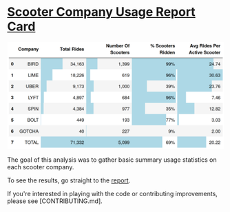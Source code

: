 # [Scooter Company Usage Report Card][report]
[![Scooter Company Usage Report Card]][report]

The goal of this analysis was to gather basic summary usage statistics on each scooter company.

To see the results, go straight to the [report].

If you're interested in playing with the code or contributing improvements, please see [CONTRIBUTING.md].


[report]: ./scooter-report-card.html
[Scooter Company Usage Report Card]: ./scooter-report-card.png
